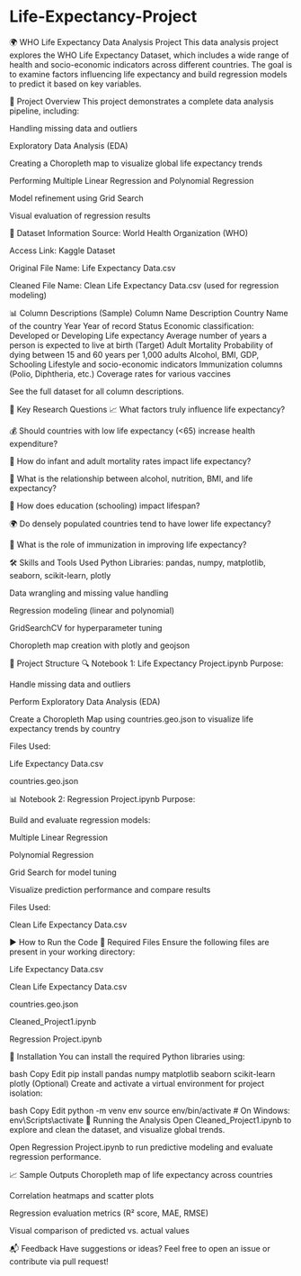 # Life-Expectancy-Project
🌍 WHO Life Expectancy Data Analysis Project
This data analysis project explores the WHO Life Expectancy Dataset, which includes a wide range of health and socio-economic indicators across different countries. The goal is to examine factors influencing life expectancy and build regression models to predict it based on key variables.

📌 Project Overview
This project demonstrates a complete data analysis pipeline, including:

Handling missing data and outliers

Exploratory Data Analysis (EDA)

Creating a Choropleth map to visualize global life expectancy trends

Performing Multiple Linear Regression and Polynomial Regression

Model refinement using Grid Search

Visual evaluation of regression results

📁 Dataset Information
Source: World Health Organization (WHO)

Access Link: Kaggle Dataset

Original File Name: Life Expectancy Data.csv

Cleaned File Name: Clean Life Expectancy Data.csv (used for regression modeling)

📊 Column Descriptions (Sample)
Column Name	Description
Country	Name of the country
Year	Year of record
Status	Economic classification: Developed or Developing
Life expectancy	Average number of years a person is expected to live at birth (Target)
Adult Mortality	Probability of dying between 15 and 60 years per 1,000 adults
Alcohol, BMI, GDP, Schooling	Lifestyle and socio-economic indicators
Immunization columns (Polio, Diphtheria, etc.)	Coverage rates for various vaccines

See the full dataset for all column descriptions.

🎯 Key Research Questions
📈 What factors truly influence life expectancy?

💰 Should countries with low life expectancy (<65) increase health expenditure?

👶 How do infant and adult mortality rates impact life expectancy?

🧬 What is the relationship between alcohol, nutrition, BMI, and life expectancy?

🏫 How does education (schooling) impact lifespan?

🌍 Do densely populated countries tend to have lower life expectancy?

🧪 What is the role of immunization in improving life expectancy?

🛠 Skills and Tools Used
Python Libraries: pandas, numpy, matplotlib, seaborn, scikit-learn, plotly

Data wrangling and missing value handling

Regression modeling (linear and polynomial)

GridSearchCV for hyperparameter tuning

Choropleth map creation with plotly and geojson

📂 Project Structure
🔍 Notebook 1: Life Expectancy Project.ipynb
Purpose:

Handle missing data and outliers

Perform Exploratory Data Analysis (EDA)

Create a Choropleth Map using countries.geo.json to visualize life expectancy trends by country

Files Used:

Life Expectancy Data.csv

countries.geo.json

📊 Notebook 2: Regression Project.ipynb
Purpose:

Build and evaluate regression models:

Multiple Linear Regression

Polynomial Regression

Grid Search for model tuning

Visualize prediction performance and compare results

Files Used:

Clean Life Expectancy Data.csv

▶️ How to Run the Code
📁 Required Files
Ensure the following files are present in your working directory:

Life Expectancy Data.csv

Clean Life Expectancy Data.csv

countries.geo.json

Cleaned_Project1.ipynb

Regression Project.ipynb

🔧 Installation
You can install the required Python libraries using:

bash
Copy
Edit
pip install pandas numpy matplotlib seaborn scikit-learn plotly
(Optional) Create and activate a virtual environment for project isolation:

bash
Copy
Edit
python -m venv env
source env/bin/activate  # On Windows: env\Scripts\activate
🚀 Running the Analysis
Open Cleaned_Project1.ipynb to explore and clean the dataset, and visualize global trends.

Open Regression Project.ipynb to run predictive modeling and evaluate regression performance.

📈 Sample Outputs
Choropleth map of life expectancy across countries

Correlation heatmaps and scatter plots

Regression evaluation metrics (R² score, MAE, RMSE)

Visual comparison of predicted vs. actual values

📬 Feedback
Have suggestions or ideas? Feel free to open an issue or contribute via pull request!



